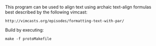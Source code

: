 This program can be used to align text using archaic text-align formulas best
described by the following vimcast:

    http://vimcasts.org/episodes/formatting-text-with-par/

Build by executing:

    make -f protoMakefile
